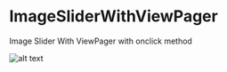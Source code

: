 # ImageSliderWithViewPager
Image Slider With ViewPager with onclick method
<p><img src="https://github.com/developerankitkumar/ImageSliderWithViewPager/blob/master/Screenshots/Preview.gif" alt="alt text" style="max-width:100%;"></p>
